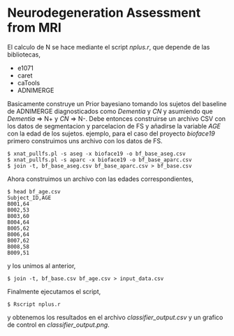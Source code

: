 # Neurodegeneration Assessment from MRI

El calculo de N se hace mediante el script *nplus.r*, que depende de las bibliotecas,

  - e1071
  - caret
  - caTools
  - ADNIMERGE

Basicamente construye un Prior bayesiano tomando los sujetos del baseline de ADNIMERGE diagnosticados como *Dementia* y *CN* y asumiendo que *Dementia* => N+ y *CN* => N-. Debe entonces construirse un archivo CSV con los datos de segmentacion y parcelacion de FS y añadirse la variable *AGE* con la edad de los sujetos. ejemplo, para el caso del proyecto *bioface19* primero construimos uns archivo con los datos de FS.

```
$ xnat_pullfs.pl -s aseg -x bioface19 -o bf_base_aseg.csv
$ xnat_pullfs.pl -s aparc -x bioface19 -o bf_base_aparc.csv
$ join -t, bf_base_aseg.csv bf_base_aparc.csv > bf_base.csv
```

Ahora construimos un archivo con las edades correspondientes,

```
$ head bf_age.csv 
Subject_ID,AGE
B001,64
B002,53
B003,60
B004,64
B005,62
B006,64
B007,62
B008,58
B009,51
```

y los unimos al anterior,

```
$ join -t, bf_base.csv bf_age.csv > input_data.csv
```

Finalmente ejecutamos el script,

```
$ Rscript nplus.r
```

y obtenemos los resultados en el archivo *classifier_output.csv* y un grafico de control en *classifier_output.png*.

